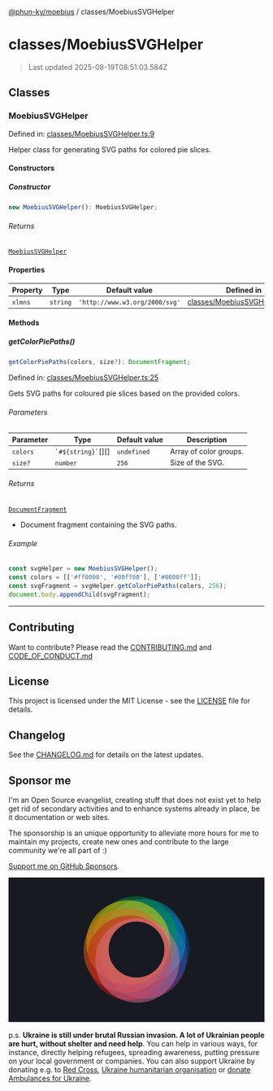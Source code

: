 [@phun-ky/moebius](../README.md) / classes/MoebiusSVGHelper

# classes/MoebiusSVGHelper

> Last updated 2025-08-19T08:51:03.584Z

##

## Classes

### MoebiusSVGHelper

Defined in: [classes/MoebiusSVGHelper.ts:9](https://github.com/phun-ky/moebius/blob/main/src/classes/MoebiusSVGHelper.ts#L9)

Helper class for generating SVG paths for colored pie slices.

#### Constructors

##### Constructor

```ts
new MoebiusSVGHelper(): MoebiusSVGHelper;
```

###### Returns

[`MoebiusSVGHelper`](#moebiussvghelper)

#### Properties

| Property                   | Type     | Default value                  | Defined in                                                                                                         |
| -------------------------- | -------- | ------------------------------ | ------------------------------------------------------------------------------------------------------------------ |
| <a id="xlmns"></a> `xlmns` | `string` | `'http://www.w3.org/2000/svg'` | [classes/MoebiusSVGHelper.ts:10](https://github.com/phun-ky/moebius/blob/main/src/classes/MoebiusSVGHelper.ts#L10) |

#### Methods

##### getColorPiePaths()

```ts
getColorPiePaths(colors, size?): DocumentFragment;
```

Defined in: [classes/MoebiusSVGHelper.ts:25](https://github.com/phun-ky/moebius/blob/main/src/classes/MoebiusSVGHelper.ts#L25)

Gets SVG paths for coloured pie slices based on the provided colors.

###### Parameters

| Parameter | Type                     | Default value | Description            |
| --------- | ------------------------ | ------------- | ---------------------- |
| `colors`  | `` `#${string}` ``\[]\[] | `undefined`   | Array of color groups. |
| `size?`   | `number`                 | `256`         | Size of the SVG.       |

###### Returns

[`DocumentFragment`](https://developer.mozilla.org/docs/Web/API/DocumentFragment)

- Document fragment containing the SVG paths.

###### Example

```ts
const svgHelper = new MoebiusSVGHelper();
const colors = [['#ff0000', '#00ff00'], ['#0000ff']];
const svgFragment = svgHelper.getColorPiePaths(colors, 256);
document.body.appendChild(svgFragment);
```

---

## Contributing

Want to contribute? Please read the [CONTRIBUTING.md](https://github.com/phun-ky/moebius/blob/main/CONTRIBUTING.md) and [CODE_OF_CONDUCT.md](https://github.com/phun-ky/moebius/blob/main/CODE_OF_CONDUCT.md)

## License

This project is licensed under the MIT License - see the [LICENSE](https://github.com/phun-ky/moebius/blob/main/LICENSE) file for details.

## Changelog

See the [CHANGELOG.md](https://github.com/phun-ky/moebius/blob/main/CHANGELOG.md) for details on the latest updates.

## Sponsor me

I'm an Open Source evangelist, creating stuff that does not exist yet to help get rid of secondary activities and to enhance systems already in place, be it documentation or web sites.

The sponsorship is an unique opportunity to alleviate more hours for me to maintain my projects, create new ones and contribute to the large community we're all part of :)

[Support me on GitHub Sponsors](https://github.com/sponsors/phun-ky).

![logo](https://github.com/phun-ky/moebius/blob/main/public/images/logo/logo-ring.png?raw=true)

p.s. **Ukraine is still under brutal Russian invasion. A lot of Ukrainian people are hurt, without shelter and need help**. You can help in various ways, for instance, directly helping refugees, spreading awareness, putting pressure on your local government or companies. You can also support Ukraine by donating e.g. to [Red Cross](https://www.icrc.org/en/donate/ukraine), [Ukraine humanitarian organisation](https://savelife.in.ua/en/donate-en/#donate-army-card-weekly) or [donate Ambulances for Ukraine](https://www.gofundme.com/f/help-to-save-the-lives-of-civilians-in-a-war-zone).
